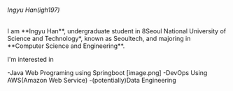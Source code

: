 <h6>Ingyu Han(igh197)</h6>
I am **Ingyu Han**, undergraduate student in 8Seoul National University of Science and Technology*, known as Seoultech,
and majoring in **Computer Science and Engineering**.

I'm interested in 
<p>
-Java Web Programing using Springboot [image.png]
-DevOps Using AWS(Amazon Web Service)
-(potentially)Data Engineering
</p>
